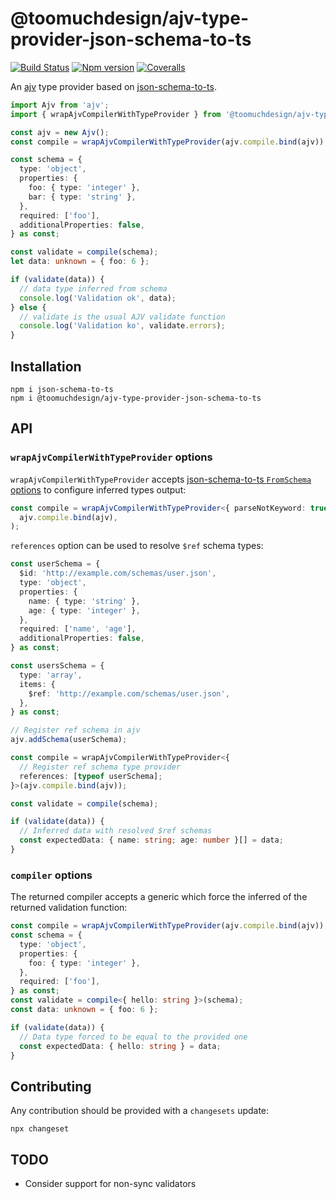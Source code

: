 # @toomuchdesign/ajv-type-provider-json-schema-to-ts

[![Build Status][ci-badge]][ci]
[![Npm version][npm-version-badge]][npm]
[![Coveralls][coveralls-badge]][coveralls]

An [ajv](https://ajv.js.org/) type provider based on [json-schema-to-ts](https://github.com/ThomasAribart/json-schema-to-ts).

```ts
import Ajv from 'ajv';
import { wrapAjvCompilerWithTypeProvider } from '@toomuchdesign/ajv-type-provider-json-schema-to-ts';

const ajv = new Ajv();
const compile = wrapAjvCompilerWithTypeProvider(ajv.compile.bind(ajv));

const schema = {
  type: 'object',
  properties: {
    foo: { type: 'integer' },
    bar: { type: 'string' },
  },
  required: ['foo'],
  additionalProperties: false,
} as const;

const validate = compile(schema);
let data: unknown = { foo: 6 };

if (validate(data)) {
  // data type inferred from schema
  console.log('Validation ok', data);
} else {
  // validate is the usual AJV validate function
  console.log('Validation ko', validate.errors);
}
```

## Installation

```
npm i json-schema-to-ts
npm i @toomuchdesign/ajv-type-provider-json-schema-to-ts
```

## API

### `wrapAjvCompilerWithTypeProvider` options

`wrapAjvCompilerWithTypeProvider` accepts [json-schema-to-ts `FromSchema` options](https://github.com/ThomasAribart/json-schema-to-ts/blob/main/src/definitions/fromSchemaOptions.ts) to configure inferred types output:

```ts
const compile = wrapAjvCompilerWithTypeProvider<{ parseNotKeyword: true }>(
  ajv.compile.bind(ajv),
);
```

`references` option can be used to resolve `$ref` schema types:

```ts
const userSchema = {
  $id: 'http://example.com/schemas/user.json',
  type: 'object',
  properties: {
    name: { type: 'string' },
    age: { type: 'integer' },
  },
  required: ['name', 'age'],
  additionalProperties: false,
} as const;

const usersSchema = {
  type: 'array',
  items: {
    $ref: 'http://example.com/schemas/user.json',
  },
} as const;

// Register ref schema in ajv
ajv.addSchema(userSchema);

const compile = wrapAjvCompilerWithTypeProvider<{
  // Register ref schema type provider
  references: [typeof userSchema];
}>(ajv.compile.bind(ajv));

const validate = compile(schema);

if (validate(data)) {
  // Inferred data with resolved $ref schemas
  const expectedData: { name: string; age: number }[] = data;
}
```

### `compiler` options

The returned compiler accepts a generic which force the inferred of the returned validation function:

```ts
const compile = wrapAjvCompilerWithTypeProvider(ajv.compile.bind(ajv));
const schema = {
  type: 'object',
  properties: {
    foo: { type: 'integer' },
  },
  required: ['foo'],
} as const;
const validate = compile<{ hello: string }>(schema);
const data: unknown = { foo: 6 };

if (validate(data)) {
  // Data type forced to be equal to the provided one
  const expectedData: { hello: string } = data;
}
```

## Contributing

Any contribution should be provided with a `changesets` update:

```
npx changeset
```

## TODO

- Consider support for non-sync validators

[ci-badge]: https://github.com/toomuchdesign/ajv-type-provider-json-schema-to-ts/actions/workflows/ci.yml/badge.svg
[ci]: https://github.com/toomuchdesign/ajv-type-provider-json-schema-to-ts/actions/workflows/ci.yml
[coveralls-badge]: https://coveralls.io/repos/github/toomuchdesign/ajv-type-provider-json-schema-to-ts/badge.svg?branch=master
[coveralls]: https://coveralls.io/github/toomuchdesign/ajv-type-provider-json-schema-to-ts?branch=master
[npm]: https://www.npmjs.com/package/@toomuchdesign/ajv-type-provider-json-schema-to-ts
[npm-version-badge]: https://img.shields.io/npm/v/@toomuchdesign/ajv-type-provider-json-schema-to-ts.svg
